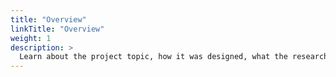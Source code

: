 ```yaml
---
title: "Overview"
linkTitle: "Overview"
weight: 1
description: >
  Learn about the project topic, how it was designed, what the research plan is and who is involved.
---
```



